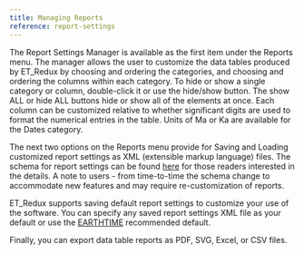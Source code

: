 ```yaml
---
title: Managing Reports
reference: report-settings
---
```


The Report Settings Manager is available as the first item under the Reports menu.  The manager allows the user to customize the data tables produced by ET_Redux by choosing and ordering the categories, and choosing and ordering the columns within each category. To hide or show a single category or column, double-click it or use the hide/show button.  The show ALL or hide ALL buttons hide or show all of the elements at once. Each column can be customized relative to whether significant digits are used to format the numerical entries in the table.  Units of Ma or Ka are available for the Dates category.

The next two options on the Reports menu provide for Saving and Loading customized report settings as XML (extensible markup language) files.  The schema for report settings can be found <a href="https://github.com/EARTHTIME/Schema/tree/master/upbReports" target="_blank">here</a> for those readers interested in the details.  A note to users - from time-to-time the schema change to accommodate new features and may require re-customization of reports.

ET_Redux supports saving default report settings to customize your use of the software.  You can specify any saved report settings XML file as your default or use the <a href="http://earth-time.org" target="_blank">EARTHTIME</a> recommended default.

Finally, you can export data table reports as PDF, SVG, Excel, or CSV files.

